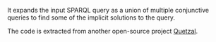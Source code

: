 It expands the input SPARQL query as a union of multiple conjunctive queries to find some of the implicit solutions to the query.

The code is extracted from another open-source project [Quetzal](https://github.com/Quetzal-RDF/quetzal). 
